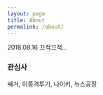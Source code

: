 ```yaml
---
layout: page
title: About
permalink: /about/
---
```


2018.08.16 끄적끄적...

### 관심사

쌔거, 이종격투기, 나이키, 뉴스공장
